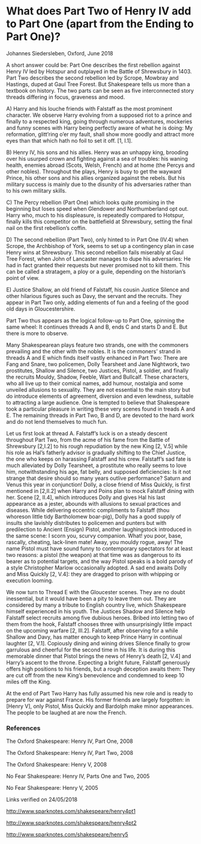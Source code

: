# What does Part Two of Henry IV add to Part One (apart from the Ending to Part One)?

Johannes Siedersleben, Oxford, June 2018

A short answer could be: Part One describes the first rebellion against Henry IV
led by Hotspur and outplayed in the Battle of Shrewsbury in 1403. 
Part Two describes the second rebellion led by Scrope, Mowbray and Hastings, duped at Gaul
Tree Forest. But Shakespeare tells us more than a textbook on history. The two
parts can be seen as five interconnected story threads differing in focus, graveness and mood.

A) Harry and his louche friends with Falstaff as the most prominent character.
We observe Harry evolving from a supposed riot to a prince and finally to a
respected king, going through numerous adventures, mockeries and funny
scenes with Harry being perfectly aware of what he is doing: My reformation,
glitt’ring o’er my fault, shall show more goodly and attract more eyes than
that which hath no foil to set it off. [1, I.1].

B) Henry IV, his sons and his allies. Henry was an unhappy king, brooding over
his usurped crown and fighting against a sea of troubles: his waning health,
enemies abroad (Scots, Welsh, French) and at home (the Percys and other
nobles). Throughout the plays, Henry is busy to get the wayward Prince, his
other sons and his allies organized against the rebels. But his military success
is mainly due to the disunity of his adversaries rather than to his own military
skills.

C) The Percy rebellion (Part One) which looks quite promising in the beginning
but loses speed when Glendower and Northumberland opt out. Harry who,
much to his displeasure, is repeatedly compared to Hotspur, finally kills this
competitor on the battlefield at Shrewsbury, setting the final nail on the first
rebellion’s coffin.

D) The second rebellion (Part Two), only hinted to in Part One (IV.4) when
Scrope, the Archbishop of York, seems to set up a contingency plan in case
Henry wins at Shrewsbury. This second rebellion fails miserably at Gaul Tree
Forest, when John of Lancaster manages to dupe his adversaries: He had in
fact granted their requests but never promised not to kill them. This can be
called a stratagem, a ploy or a guile, depending on the historian’s point of
view.

E) Justice Shallow, an old friend of Falstaff, his cousin Justice Silence and other
hilarious figures such as Davy, the servant and the recruits. They appear in
Part Two only, adding elements of fun and a feeling of the good old days in
Gloucestershire.

Part Two thus appears as the logical follow-up to Part One, spinning the same
wheel: It continues threads A and B, ends C and starts D and E. But there is more
to observe.

Many Shakespearean plays feature two strands, one with the commoners prevailing and 
the other with the nobles. It is the commoners’ strand in threads A
and E which finds itself vastly enhanced in Part Two: There are Fang and Snare,
two policemen, Dolly Tearsheet and Jane Nightwork, two prostitutes, Shallow
and Silence, two Justices, Pistol, a soldier, and finally the recruits Mouldy,
Shadow, Feeble, Wart and Bullcalf. These characters, who all live up to their
comical names, add humour, nostalgia and some unveiled allusions to sexuality.
They are not essential to the main story but do introduce elements of agreement, 
diversion and even lewdness, suitable to attracting a large audience. One
is tempted to believe that Shakespeare took a particular pleasure in writing these
very scenes found in treads A and E. The remaining threads in Part Two, B and D,
are devoted to the hard work and do not lend themselves to much fun.

Let us first look at thread A. Falstaff’s luck is on a steady descent throughout Part
Two, from the acme of his fame from the Battle of Shrewsbury [2,I.2] to his
rough repudiation by the new King [2, V.5] while his role as Hal’s fatherly advisor
is gradually shifting to the Chief Justice, the one who keeps on harassing Falstaff
and his crew. Falstaff’s sad fate is much alleviated by Dolly Tearsheet, a prostitute 
who really seems to love him, notwithstanding his age, fat belly, and supposed deficiencies: 
Is it not strange that desire should so many years outlive performance? 
Saturn and Venus this year in conjunction! Dolly, a close friend of Miss
Quickly, is first mentioned in [2,II.2] when Harry and Poins plan to mock Falstaff
dining with her. Scene [2, II.4], which introduces Dolly and gives Hal 
his last appearance as a jester, abounds with allusions to sexual practices and diseases. While
delivering eccentric compliments to Falstaff (thou whoreson little tidy Bartholomew boar-pig), 
Dolly has a good supply of insults she lavishly distributes to policemen and punters but with 
predilection to Ancient (Ensign) Pistol, another
laughingstock introduced in the same scene: I scorn you, scurvy companion.
What! you poor, base, rascally, cheating, lack-linen mate! Away, you mouldy
rogue, away! The name Pistol must have sound funny to contemporary spectators for at least two reasons: 
a pistol (the weapon) at that time was as dangerous
to its bearer as to potential targets, and the way Pistol speaks is a bold parody of
a style Christopher Marlow occasionally adopted. A sad end awaits Dolly and
Miss Quickly [2, V.4]: they are dragged to prison with whipping or execution
looming.

We now turn to Thread E with the Gloucester scenes. They are no doubt inessential, 
but it would have been a pity to leave them out. They are considered by
many a tribute to English country live, which Shakespeare himself experienced in
his youth. The Justices Shadow and Silence help Falstaff select recruits among
five dubious heroes. Bribed into letting two of them from the hook, Falstaff
chooses three with unsurprisingly little impact on the upcoming warfare [2, III.2].
Falstaff, after observing for a while Shallow and Davy, has matter enough to keep
Prince Harry in continual laughter [2, V.1]. Copiously dining and wining drives Silence 
finally to grow garrulous and cheerful for the second time in his life. It is
during this memorable dinner that Pistol brings the news of Henry’s death [2, V.4]
and Harry’s ascent to the throne. Expecting a bright future, Falstaff generously
offers high positions to his friends, but a rough deception awaits them: They are
cut off from the new King’s benevolence and condemned to keep 10 miles off
the King.

At the end of Part Two Harry has fully assumed his new role and is ready to prepare 
for war against France. His former friends are largely forgotten: in [Henry V],
only Pistol, Miss Quickly and Bardolph make minor appearances. The people to
be laughed at are now the French.

### References

The Oxford Shakespeare: Henry IV, Part One, 2008

The Oxford Shakespeare: Henry IV, Part Two, 2008

The Oxford Shakespeare: Henry V, 2008

No Fear Shakespeare: Henry IV, Parts One and Two, 2005

No Fear Shakespeare: Henry V, 2005

Links verified on 24/05/2018

http://www.sparknotes.com/shakespeare/henry4pt1

http://www.sparknotes.com/shakespeare/henry4pt2

http://www.sparknotes.com/shakespeare/henry5




<div style="margin-bottom: 100px;"></div>
